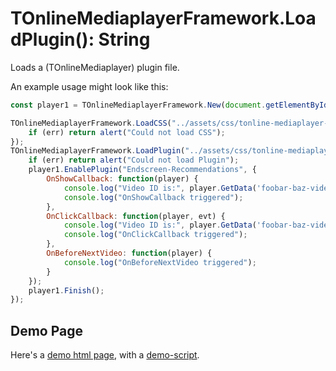 # TOnlineMediaplayerFramework.LoadPlugin(): String

Loads a (TOnlineMediaplayer) plugin file.

An example usage might look like this:

```javascript
const player1 = TOnlineMediaplayerFramework.New(document.getElementById('player-88299612'));

TOnlineMediaplayerFramework.LoadCSS("../assets/css/tonline-mediaplayer-plugin-endscreen-recommendations.min.css", function(err) {
	if (err) return alert("Could not load CSS");
});
TOnlineMediaplayerFramework.LoadPlugin("../assets/css/tonline-mediaplayer-plugin-endscreen-recommendations.min.js", function(err) {
	if (err) return alert("Could not load Plugin");
	player1.EnablePlugin("Endscreen-Recommendations", {
		OnShowCallback: function(player) {
			console.log("Video ID is:", player.GetData('foobar-baz-videoid'));
			console.log("OnShowCallback triggered");
		},
		OnClickCallback: function(player, evt) {
			console.log("Video ID is:", player.GetData('foobar-baz-videoid'));
			console.log("OnClickCallback triggered");
		},
		OnBeforeNextVideo: function(player) {
			console.log("OnBeforeNextVideo triggered");
		}
	});
	player1.Finish();
});
```
## Demo Page

Here's a [demo html page](html/TOnlineMediaplayerFramework.LoadPlugin.html), with a [demo-script](html/TOnlineMediaplayerFramework.LoadPlugin.js).

